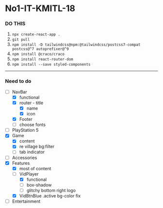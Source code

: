 # No1-IT-KMITL-18

### DO THIS

1. `npx create-react-app .` 
2. `git pull`
3. `npm install -D tailwindcss@npm:@tailwindcss/postcss7-compat postcss@^7 autoprefixer@^9`
4. `npm install @craco/craco`
5. `npm install react-router-dom`
6. `npm install --save styled-components`

---
### Need to do
- [ ] NavBar
    - [x] functional
    - [x] router - title
        - [x] name
        - [x] icon
    - [x] Footer
    - [ ] choose fonts
- [ ] PlayStation 5
- [x] Game
    - [x] content
    - [x] re village bg:filter
    - [ ] tab indicator
- [ ] Accessories
- [x] Features
    - [x] most of content
    - [ ] VidPlayer
        - [x] functional
        - [ ] box-shadow
        - [ ] glitchy bottom right logo
    - [x] VidBtnBlue .active bg-color fix
- [ ] Entertainment
